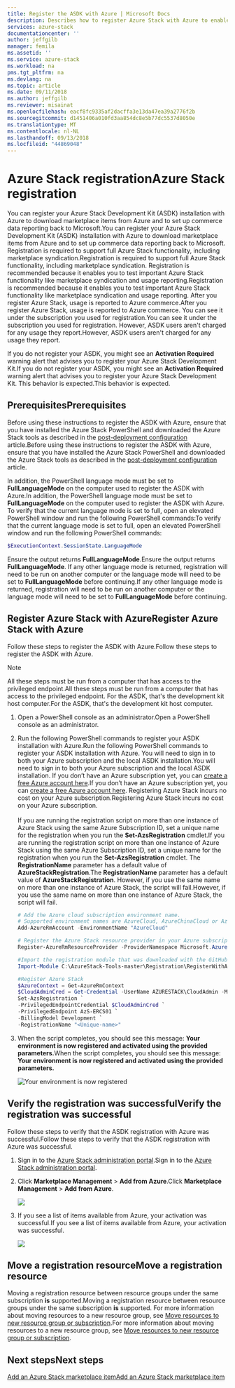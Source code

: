 ```yaml
---
title: Register the ASDK with Azure | Microsoft Docs
description: Describes how to register Azure Stack with Azure to enable marketplace syndication and usage reporting.
services: azure-stack
documentationcenter: ''
author: jeffgilb
manager: femila
ms.assetid: ''
ms.service: azure-stack
ms.workload: na
pms.tgt_pltfrm: na
ms.devlang: na
ms.topic: article
ms.date: 09/11/2018
ms.author: jeffgilb
ms.reviewer: misainat
ms.openlocfilehash: eacf8fc9335af2dacffa3e13da47ea39a2776f2b
ms.sourcegitcommit: d1451406a010fd3aa854dc8e5b77dc5537d8050e
ms.translationtype: MT
ms.contentlocale: nl-NL
ms.lasthandoff: 09/13/2018
ms.locfileid: "44869048"
---
```

# <a name="azure-stack-registration"></a><span data-ttu-id="1b210-103">Azure Stack registration</span><span class="sxs-lookup"><span data-stu-id="1b210-103">Azure Stack registration</span></span>
<span data-ttu-id="1b210-104">You can register your Azure Stack Development Kit (ASDK) installation with Azure to download marketplace items from Azure and to set up commerce data reporting back to Microsoft.</span><span class="sxs-lookup"><span data-stu-id="1b210-104">You can register your Azure Stack Development Kit (ASDK) installation with Azure to download marketplace items from Azure and to set up commerce data reporting back to Microsoft.</span></span> <span data-ttu-id="1b210-105">Registration is required to support full Azure Stack functionality, including marketplace syndication.</span><span class="sxs-lookup"><span data-stu-id="1b210-105">Registration is required to support full Azure Stack functionality, including marketplace syndication.</span></span> <span data-ttu-id="1b210-106">Registration is recommended because it enables you to test important Azure Stack functionality like marketplace syndication and usage reporting.</span><span class="sxs-lookup"><span data-stu-id="1b210-106">Registration is recommended because it enables you to test important Azure Stack functionality like marketplace syndication and usage reporting.</span></span> <span data-ttu-id="1b210-107">After you register Azure Stack, usage is reported to Azure commerce.</span><span class="sxs-lookup"><span data-stu-id="1b210-107">After you register Azure Stack, usage is reported to Azure commerce.</span></span> <span data-ttu-id="1b210-108">You can see it under the subscription you used for registration.</span><span class="sxs-lookup"><span data-stu-id="1b210-108">You can see it under the subscription you used for registration.</span></span> <span data-ttu-id="1b210-109">However, ASDK users aren't charged for any usage they report.</span><span class="sxs-lookup"><span data-stu-id="1b210-109">However, ASDK users aren't charged for any usage they report.</span></span>

<span data-ttu-id="1b210-110">If you do not register your ASDK, you might see an **Activation Required** warning alert that advises you to register your Azure Stack Development Kit.</span><span class="sxs-lookup"><span data-stu-id="1b210-110">If you do not register your ASDK, you might see an **Activation Required** warning alert that advises you to register your Azure Stack Development Kit.</span></span> <span data-ttu-id="1b210-111">This behavior is expected.</span><span class="sxs-lookup"><span data-stu-id="1b210-111">This behavior is expected.</span></span>

## <a name="prerequisites"></a><span data-ttu-id="1b210-112">Prerequisites</span><span class="sxs-lookup"><span data-stu-id="1b210-112">Prerequisites</span></span>
<span data-ttu-id="1b210-113">Before using these instructions to register the ASDK with Azure, ensure that you have installed the Azure Stack PowerShell and downloaded the Azure Stack tools as described in the [post-deployment configuration](asdk-post-deploy.md) article.</span><span class="sxs-lookup"><span data-stu-id="1b210-113">Before using these instructions to register the ASDK with Azure, ensure that you have installed the Azure Stack PowerShell and downloaded the Azure Stack tools as described in the [post-deployment configuration](asdk-post-deploy.md) article.</span></span>

<span data-ttu-id="1b210-114">In addition, the PowerShell language mode must be set to **FullLanguageMode** on the computer used to register the ASDK with Azure.</span><span class="sxs-lookup"><span data-stu-id="1b210-114">In addition, the PowerShell language mode must be set to **FullLanguageMode** on the computer used to register the ASDK with Azure.</span></span> <span data-ttu-id="1b210-115">To verify that the current language mode is set to full, open an elevated PowerShell window and run the following PowerShell commands:</span><span class="sxs-lookup"><span data-stu-id="1b210-115">To verify that the current language mode is set to full, open an elevated PowerShell window and run the following PowerShell commands:</span></span>

```PowerShell  
$ExecutionContext.SessionState.LanguageMode
```

<span data-ttu-id="1b210-116">Ensure the output returns **FullLanguageMode**.</span><span class="sxs-lookup"><span data-stu-id="1b210-116">Ensure the output returns **FullLanguageMode**.</span></span> <span data-ttu-id="1b210-117">If any other language mode is returned, registration will need to be run on another computer or the language mode will need to be set to **FullLanguageMode** before continuing.</span><span class="sxs-lookup"><span data-stu-id="1b210-117">If any other language mode is returned, registration will need to be run on another computer or the language mode will need to be set to **FullLanguageMode** before continuing.</span></span>

## <a name="register-azure-stack-with-azure"></a><span data-ttu-id="1b210-118">Register Azure Stack with Azure</span><span class="sxs-lookup"><span data-stu-id="1b210-118">Register Azure Stack with Azure</span></span>
<span data-ttu-id="1b210-119">Follow these steps to register the ASDK with Azure.</span><span class="sxs-lookup"><span data-stu-id="1b210-119">Follow these steps to register the ASDK with Azure.</span></span>

> [!NOTE]
> <span data-ttu-id="1b210-120">All these steps must be run from a computer that has access to the privileged endpoint.</span><span class="sxs-lookup"><span data-stu-id="1b210-120">All these steps must be run from a computer that has access to the privileged endpoint.</span></span> <span data-ttu-id="1b210-121">For the ASDK, that's the development kit host computer.</span><span class="sxs-lookup"><span data-stu-id="1b210-121">For the ASDK, that's the development kit host computer.</span></span>

1. <span data-ttu-id="1b210-122">Open a PowerShell console as an administrator.</span><span class="sxs-lookup"><span data-stu-id="1b210-122">Open a PowerShell console as an administrator.</span></span>  

2. <span data-ttu-id="1b210-123">Run the following PowerShell commands to register your ASDK installation with Azure.</span><span class="sxs-lookup"><span data-stu-id="1b210-123">Run the following PowerShell commands to register your ASDK installation with Azure.</span></span> <span data-ttu-id="1b210-124">You will need to sign in to both your Azure subscription and the local ASDK installation.</span><span class="sxs-lookup"><span data-stu-id="1b210-124">You will need to sign in to both your Azure subscription and the local ASDK installation.</span></span> <span data-ttu-id="1b210-125">If you don’t have an Azure subscription yet, you can [create a free Azure account here](https://azure.microsoft.com/free/?b=17.06).</span><span class="sxs-lookup"><span data-stu-id="1b210-125">If you don’t have an Azure subscription yet, you can [create a free Azure account here](https://azure.microsoft.com/free/?b=17.06).</span></span> <span data-ttu-id="1b210-126">Registering Azure Stack incurs no cost on your Azure subscription.</span><span class="sxs-lookup"><span data-stu-id="1b210-126">Registering Azure Stack incurs no cost on your Azure subscription.</span></span><br><br><span data-ttu-id="1b210-127">If you are running the registration script on more than one instance of Azure Stack using the same Azure Subscription ID, set a unique name for the registration when you run the **Set-AzsRegistration** cmdlet.</span><span class="sxs-lookup"><span data-stu-id="1b210-127">If you are running the registration script on more than one instance of Azure Stack using the same Azure Subscription ID, set a unique name for the registration when you run the **Set-AzsRegistration** cmdlet.</span></span> <span data-ttu-id="1b210-128">The **RegistrationName** parameter has a default value of **AzureStackRegistration**.</span><span class="sxs-lookup"><span data-stu-id="1b210-128">The **RegistrationName** parameter has a default value of **AzureStackRegistration**.</span></span> <span data-ttu-id="1b210-129">However, if you use the same name on more than one instance of Azure Stack, the script will fail.</span><span class="sxs-lookup"><span data-stu-id="1b210-129">However, if you use the same name on more than one instance of Azure Stack, the script will fail.</span></span>

    ```PowerShell  
    # Add the Azure cloud subscription environment name. 
    # Supported environment names are AzureCloud, AzureChinaCloud or AzureUSGovernment depending which Azure subscription you are using.
    Add-AzureRmAccount -EnvironmentName "AzureCloud"

    # Register the Azure Stack resource provider in your Azure subscription
    Register-AzureRmResourceProvider -ProviderNamespace Microsoft.AzureStack

    #Import the registration module that was downloaded with the GitHub tools
    Import-Module C:\AzureStack-Tools-master\Registration\RegisterWithAzure.psm1

    #Register Azure Stack
    $AzureContext = Get-AzureRmContext
    $CloudAdminCred = Get-Credential -UserName AZURESTACK\CloudAdmin -Message "Enter the credentials to access the privileged endpoint."
    Set-AzsRegistration `
    -PrivilegedEndpointCredential $CloudAdminCred `
    -PrivilegedEndpoint AzS-ERCS01 `
    -BillingModel Development `
    -RegistrationName "<Unique-name>"
    ```
3. <span data-ttu-id="1b210-130">When the script completes, you should see this message: **Your environment is now registered and activated using the provided parameters.**</span><span class="sxs-lookup"><span data-stu-id="1b210-130">When the script completes, you should see this message: **Your environment is now registered and activated using the provided parameters.**</span></span>

    ![Your environment is now registered](media/asdk-register/1.PNG)

## <a name="verify-the-registration-was-successful"></a><span data-ttu-id="1b210-132">Verify the registration was successful</span><span class="sxs-lookup"><span data-stu-id="1b210-132">Verify the registration was successful</span></span>
<span data-ttu-id="1b210-133">Follow these steps to verify that the ASDK registration with Azure was successful.</span><span class="sxs-lookup"><span data-stu-id="1b210-133">Follow these steps to verify that the ASDK registration with Azure was successful.</span></span>

1. <span data-ttu-id="1b210-134">Sign in to the [Azure Stack administration portal](https://adminportal.local.azurestack.external).</span><span class="sxs-lookup"><span data-stu-id="1b210-134">Sign in to the [Azure Stack administration portal](https://adminportal.local.azurestack.external).</span></span>

2. <span data-ttu-id="1b210-135">Click **Marketplace Management** > **Add from Azure**.</span><span class="sxs-lookup"><span data-stu-id="1b210-135">Click **Marketplace Management** > **Add from Azure**.</span></span>

    ![](media/asdk-register/2.PNG)

3. <span data-ttu-id="1b210-136">If you see a list of items available from Azure, your activation was successful.</span><span class="sxs-lookup"><span data-stu-id="1b210-136">If you see a list of items available from Azure, your activation was successful.</span></span>

    ![](media/asdk-register/3.PNG)

## <a name="move-a-registration-resource"></a><span data-ttu-id="1b210-137">Move a registration resource</span><span class="sxs-lookup"><span data-stu-id="1b210-137">Move a registration resource</span></span>
<span data-ttu-id="1b210-138">Moving a registration resource between resource groups under the same subscription **is** supported.</span><span class="sxs-lookup"><span data-stu-id="1b210-138">Moving a registration resource between resource groups under the same subscription **is** supported.</span></span> <span data-ttu-id="1b210-139">For more information about moving resources to a new resource group, see [Move resources to new resource group or subscription](https://docs.microsoft.com/azure/azure-resource-manager/resource-group-move-resources).</span><span class="sxs-lookup"><span data-stu-id="1b210-139">For more information about moving resources to a new resource group, see [Move resources to new resource group or subscription](https://docs.microsoft.com/azure/azure-resource-manager/resource-group-move-resources).</span></span>


## <a name="next-steps"></a><span data-ttu-id="1b210-140">Next steps</span><span class="sxs-lookup"><span data-stu-id="1b210-140">Next steps</span></span>
[<span data-ttu-id="1b210-141">Add an Azure Stack marketplace item</span><span class="sxs-lookup"><span data-stu-id="1b210-141">Add an Azure Stack marketplace item</span></span>](.\.\azure-stack-marketplace.md)
